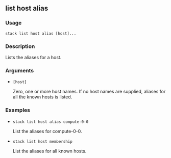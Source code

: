 ## list host alias

### Usage

`stack list host alias [host]...`

### Description

Lists the aliases for a host.

### Arguments

* `[host]`

   Zero, one or more host names. If no host names are supplied, aliases
	for all the known hosts is listed.


### Examples

* `stack list host alias compute-0-0`

   List the aliases for compute-0-0.

* `stack list host membership`

   List the aliases for all known hosts.



